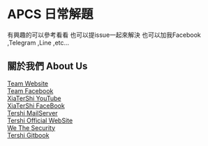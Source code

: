 # APCS 日常解題
有興趣的可以參考看看 也可以提issue一起來解決 也可以加我Facebook ,Telegram ,Line ,etc...
## 關於我們 About Us

[Team Website](www.tershi.ml) <br>
[Team Facebook](https://www.facebook.com/shanling.team/) <br>
[XiaTerShi YouTube](https://www.youtube.com/channel/UCPdpFDFOp3sPbZhRkaQVaQA) <br>
[XiaTerShi FaceBook](https://www.facebook.com/Tershi25648) <br>
[Tershi MailServer](https://mail.tershi.ml) <br>
[Tershi Official WebSite](https://official.tershi.ml) <br>
[We The Security](https://security.tershi.ml) <br>
[Tershi Gitbook](https://gitbook.tershi.ml) <br>
